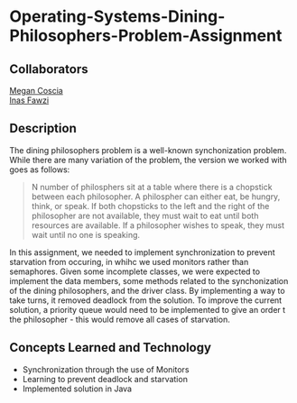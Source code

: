 # Operating-Systems-Dining-Philosophers-Problem-Assignment

## Collaborators
[Megan Coscia](https://github.com/m-coscia) <br>
[Inas Fawzi](https://github.com/inas-fawzi) <br>

## Description
The dining philosophers problem is a well-known synchonization problem. While there are many variation of the problem, the version we worked with goes as follows: <br>
> N number of philosphers sit at a table where there is a chopstick between each philosopher. A philospher can either eat, be hungry, think, or speak. If both chopsticks to the left and the right of the philosopher are not available, they must wait to eat until both resources are available. If a philosopher wishes to speak, they must wait until no one is speaking.<br>

In this assignment, we needed to implement synchronization to prevent starvation from occuring, in whihc we used monitors rather than semaphores. Given some incomplete classes, we were expected to implement the data members, some methods related to the synchonization of the dining philosophers, and the driver class. By implementing a way to take turns, it removed deadlock from the solution. To improve the current solution, a priority queue would need to be implemented to give an order t the philosopher - this would remove all cases of starvation.

## Concepts Learned and Technology
- Synchronization through the use of Monitors
- Learning to prevent deadlock and starvation
- Implemented solution in Java

